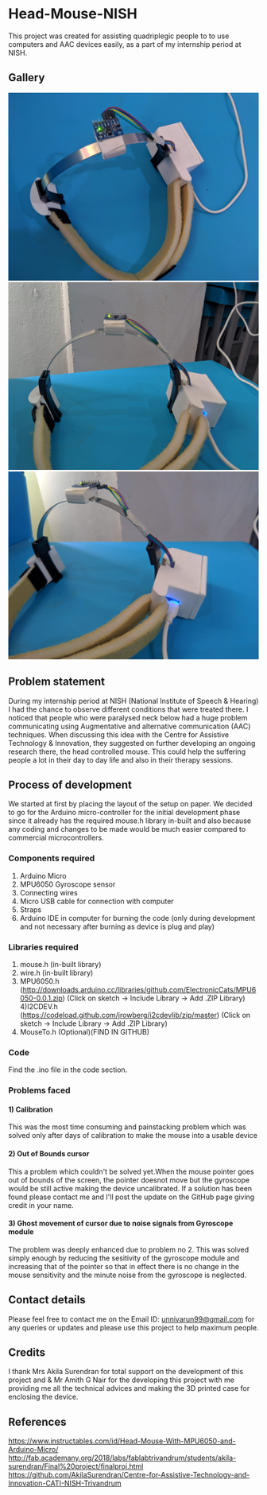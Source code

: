# Head-Mouse-NISH
This project was created for assisting quadriplegic people to to use computers and AAC devices easily, as a part of my internship period at NISH.

## Gallery
![](images/IMG_20190726_102934.jpg)
![](images/IMG_20190726_103046.jpg)
![](images/MVIMG_20190726_103128.jpg)

## Problem statement
During my internship period at NISH (National Institute of Speech & Hearing) I had the chance to observe different conditions that were treated there. I noticed that people who were paralysed neck below had a huge problem communicating using Augmentative and alternative communication (AAC) techniques. When discussing this idea with the Centre for Assistive Technology & Innovation, they suggested on further developing an ongoing research there, the head controlled mouse. This could help the suffering people a lot in their day to day life and also in their therapy sessions.

## Process of development
We started at first by placing the layout of the setup on paper. We decided to go for the Arduino micro-controller for the initial development phase since it already has the required mouse.h library in-built and also because any coding and changes to be made would be much easier compared to commercial microcontrollers.
### Components required
1) Arduino Micro
2) MPU6050 Gyroscope sensor
3) Connecting wires
4) Micro USB cable for connection with computer
5) Straps
6) Arduino IDE in computer for burning the code (only during development and not necessary after burning as device is plug and play)
### Libraries required
1) mouse.h (in-built library)
2) wire.h (in-built library)
3) MPU6050.h (http://downloads.arduino.cc/libraries/github.com/ElectronicCats/MPU6050-0.0.1.zip) (Click on sketch -> Include Library -> Add .ZIP Library)
4)I2CDEV.h (https://codeload.github.com/jrowberg/i2cdevlib/zip/master) (Click on sketch -> Include Library -> Add .ZIP Library)
5) MouseTo.h (Optional)(FIND IN GITHUB)
### Code
Find the .ino file in the code section.
### Problems faced
#### 1) Calibration
This was the most time consuming and painstacking problem which was solved only after days of calibration to make the mouse into a usable device
#### 2) Out of Bounds cursor
This a problem which couldn't be solved yet.When the mouse pointer goes out of bounds of the screen, the pointer doesnot move but the gyroscope would be still active making the device uncalibrated. If a solution has been found please contact me and I'll post the update on the GitHub page giving credit in your name.
#### 3) Ghost movement of cursor due to noise signals from Gyroscope module
The problem was deeply enhanced due to problem no 2. This was solved simply enough by reducing the sesitivity of the gyroscope module and increasing that of the pointer so that in effect there is no change in the mouse sensitivity and the minute noise from the gyroscope is neglected.
## Contact details
Please feel free to contact me on the Email ID: unnivarun99@gmail.com for any queries or updates and please use this project to help maximum people.
## Credits
I thank Mrs Akila Surendran for total support on the development of this project and & Mr Amith G Nair for the developing this project with me providing me all the technical advices and making the 3D printed case for enclosing the device.
## References
https://www.instructables.com/id/Head-Mouse-With-MPU6050-and-Arduino-Micro/
http://fab.academany.org/2018/labs/fablabtrivandrum/students/akila-surendran/Final%20project/finalproj.html
https://github.com/AkilaSurendran/Centre-for-Assistive-Technology-and-Innovation-CATI-NISH-Trivandrum
